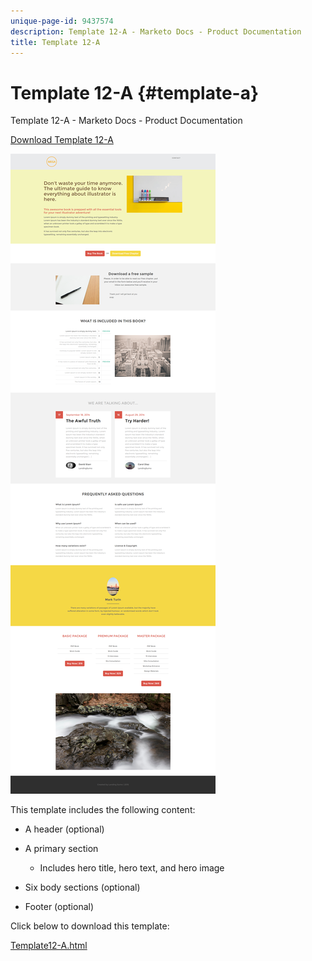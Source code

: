 ```yaml
---
unique-page-id: 9437574
description: Template 12-A - Marketo Docs - Product Documentation
title: Template 12-A
---
```


# Template 12-A {#template-a}

Template 12-A - Marketo Docs - Product Documentation

[Download Template 12-A](http://docs.marketo.com/download/attachments/9437574/template-12a.html?version=1&modificationdate=1438211507000&api=v2)

![](assets/image2015-8-4-14-3a23-3a23.png)

This template includes the following content:

* A header (optional)
* A primary section

    * Includes hero title, hero text, and hero image

* Six body sections (optional)
* Footer (optional)

Click below to download this template:

[Template12-A.html](http://docs.marketo.com/download/attachments/9437574/template-12a.html?version=1&modificationdate=1438211507000&api=v2)
